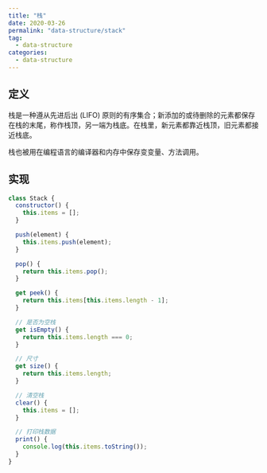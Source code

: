```yaml
---
title: "栈"
date: 2020-03-26
permalink: "data-structure/stack"
tag:
  - data-structure
categories:
  - data-structure
---
```


## 定义

栈是一种遵从先进后出 (LIFO) 原则的有序集合；新添加的或待删除的元素都保存在栈的末尾，称作栈顶，另一端为栈底。在栈里，新元素都靠近栈顶，旧元素都接近栈底。

栈也被用在编程语言的编译器和内存中保存变变量、方法调用。

## 实现

```js
class Stack {
  constructor() {
    this.items = [];
  }

  push(element) {
    this.items.push(element);
  }

  pop() {
    return this.items.pop();
  }

  get peek() {
    return this.items[this.items.length - 1];
  }

  // 是否为空栈
  get isEmpty() {
    return this.items.length === 0;
  }

  // 尺寸
  get size() {
    return this.items.length;
  }

  // 清空栈
  clear() {
    this.items = [];
  }

  // 打印栈数据
  print() {
    console.log(this.items.toString());
  }
}
```
